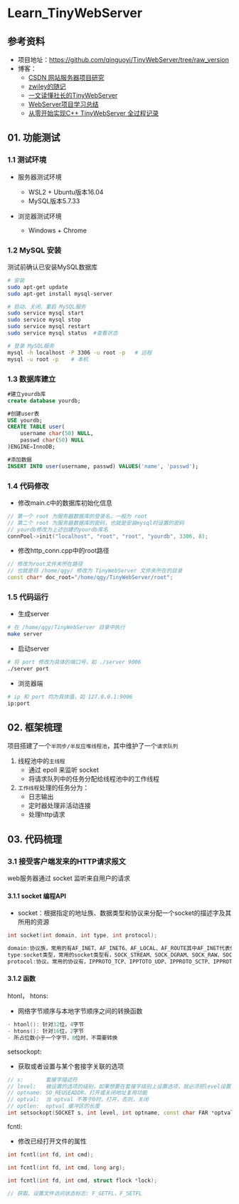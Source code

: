 # Learn_TinyWebServer

## 参考资料

- 项目地址：https://github.com/qinguoyi/TinyWebServer/tree/raw_version
- 博客：
    - [CSDN 网站服务器项目研究](https://blog.csdn.net/qq_59993282/category_12374990.html)
    - [zwiley的随记](https://zwiley.github.io/mybook/webserver/0%20%E9%A1%B9%E7%9B%AE%E6%A6%82%E8%BF%B0/)
    - [一文读懂社长的TinyWebServer](https://huixxi.github.io/2020/06/02/%E5%B0%8F%E7%99%BD%E8%A7%86%E8%A7%92%EF%BC%9A%E4%B8%80%E6%96%87%E8%AF%BB%E6%87%82%E7%A4%BE%E9%95%BF%E7%9A%84TinyWebServer/)
    - [WebServer项目学习总结](https://www.haoxx.site/article/110)
    - [从零开始实现C++ TinyWebServer 全过程记录](https://blog.csdn.net/weixin_51322383/article/details/130464403)

## 01. 功能测试

### 1.1 测试环境

- 服务器测试环境
    - WSL2 + Ubuntu版本16.04
    - MySQL版本5.7.33

- 浏览器测试环境
    - Windows + Chrome

### 1.2 MySQL 安装

测试前确认已安装MySQL数据库

```sh
# 安装
sudo apt-get update
sudo apt-get install mysql-server

# 启动、关闭、重启 MySQL服务
sudo service mysql start
sudo service mysql stop
sudo service mysql restart
sudo service mysql status  #查看状态

# 登录 MySQL服务
mysql -h localhost -P 3306 -u root -p   # 远程  
mysql -u root -p    # 本机
```

### 1.3 数据库建立

```sql
#建立yourdb库
create database yourdb;

#创建user表
USE yourdb;
CREATE TABLE user(
    username char(50) NULL,
    passwd char(50) NULL
)ENGINE=InnoDB;

#添加数据
INSERT INTO user(username, passwd) VALUES('name', 'passwd');
```
### 1.4 代码修改

- 修改main.c中的数据库初始化信息

```cpp
// 第一个 root 为服务器数据库的登录名，一般为 root
// 第二个 root 为服务器数据库的密码，也就是安装mysql时设置的密码
// yourdb修改为上述创建的yourdb库名
connPool->init("localhost", "root", "root", "yourdb", 3306, 8);
```

- 修改http_conn.cpp中的root路径
```cpp
// 修改为root文件夹所在路径
// 也就是将 /home/qgy/ 修改为 TinyWebServer 文件夹所在的目录
const char* doc_root="/home/qgy/TinyWebServer/root";
```

### 1.5 代码运行

- 生成server

```sh
# 在 /home/qgy/TinyWebServer 目录中执行
make server
```

- 启动server

```sh
# 将 port 修改为具体的端口号，如 ./server 9006
./server port
```

- 浏览器端
```sh
# ip 和 port 均为具体值，如 127.0.0.1:9006
ip:port
```

## 02. 框架梳理

项目搭建了一个`半同步/半反应堆线程池`，其中维护了一个`请求队列`
1. 线程池中的`主线程`
    - 通过 epoll 来监听 socket
    - 将请求队列中的任务分配给线程池中的工作线程
2. `工作线程`处理的任务分为：
    - 日志输出
    - 定时器处理非活动连接
    - 处理http请求

## 03. 代码梳理

### 3.1 接受客户端发来的HTTP请求报文

web服务器通过 socket 监听来自用户的请求

#### 3.1.1 socket 编程API

- socket：根据指定的地址族、数据类型和协议来分配一个socket的描述字及其所用的资源

```cpp
int socket(int domain, int type, int protocol);

domain:协议族，常用的有AF_INET、AF_INET6、AF_LOCAL、AF_ROUTE其中AF_INET代表使用ipv4地址
type:socket类型，常用的socket类型有，SOCK_STREAM、SOCK_DGRAM、SOCK_RAW、SOCK_PACKET、SOCK_SEQPACKET等
protocol:协议。常用的协议有，IPPROTO_TCP、IPPTOTO_UDP、IPPROTO_SCTP、IPPROTO_TIPC等
```

#### 3.1.2 函数

htonl， htons:
- 网络字节顺序与本地字节顺序之间的转换函数
```cpp
- htonl(): 针对32位，4字节
- htons(): 针对16位，2字节
- 所占位数小于一个字节，8位时，不需要转换
```

setsockopt:
- 获取或者设置与某个套接字关联的选项
```cpp
// s:       套接字描述符
// level:   被设置的选项的级别，如果想要在套接字级别上设置选项，就必须把level设置为 SOL_SOCKET
// optname: SO_REUSEADDR，打开或关闭地址复用功能
// optval:  当 optval 不等于0时，打开，否则，关闭
// optlen:  optval 缓冲区的长度
int setsockopt(SOCKET s, int level, int optname, const char FAR *optval, int optlen);
```

fcntl:
- 修改已经打开文件的属性
```cpp
int fcntl(int fd, int cmd);

int fcntl(int fd, int cmd, long arg);         

int fcntl(int fd, int cmd, struct flock *lock);

// 获取、设置文件访问状态标志: F_GETFL、F_SETFL
```